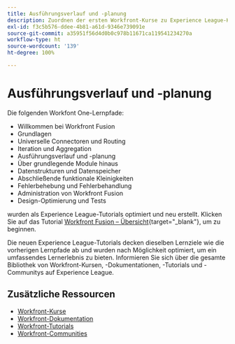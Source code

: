 ```yaml
---
title: Ausführungsverlauf und -planung
description: Zuordnen der ersten Workfront-Kurse zu Experience League-Kursen
exl-id: f3c5b576-ddee-4b81-a61d-9346e739091e
source-git-commit: a35951f56d4d0b0c978b11671ca119541234270a
workflow-type: ht
source-wordcount: '139'
ht-degree: 100%

---
```


# Ausführungsverlauf und -planung

Die folgenden Workfont One-Lernpfade:

* Willkommen bei Workfront Fusion
* Grundlagen
* Universelle Connectoren und Routing
* Iteration und Aggregation
* Ausführungsverlauf und -planung
* Über grundlegende Module hinaus
* Datenstrukturen und Datenspeicher
* Abschließende funktionale Kleinigkeiten
* Fehlerbehebung und Fehlerbehandlung
* Administration von Workfront Fusion
* Design-Optimierung und Tests

wurden als Experience League-Tutorials optimiert und neu erstellt. Klicken Sie auf das Tutorial [Workfront Fusion – Übersicht](https://experienceleague.adobe.com/docs/workfront-learn/tutorials-workfront/fusion/welcome-to-workfront-fusion/workfront-fusion-overview.html?lang=de){target="_blank"}, um zu beginnen.

Die neuen Experience League-Tutorials decken dieselben Lernziele wie die vorherigen Lernpfade ab und wurden nach Möglichkeit optimiert, um ein umfassendes Lernerlebnis zu bieten.  Informieren Sie sich über die gesamte Bibliothek von Workfront-Kursen, -Dokumentationen, -Tutorials und -Communitys auf Experience League.

## Zusätzliche Ressourcen

* [Workfront-Kurse](https://experienceleague.adobe.com/?lang=de&amp;Solution=Workfront#courses)
* [Workfront-Dokumentation](https://experienceleague.adobe.com/docs/workfront.html?lang=de)
* [Workfront-Tutorials](https://experienceleague.adobe.com/docs/workfront-learn/tutorials-workfront/home.html?lang=de)
* [Workfront-Communities](https://experienceleaguecommunities.adobe.com/t5/workfront/ct-p/workfront)
